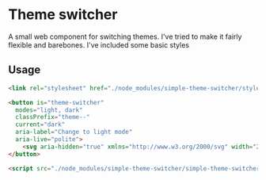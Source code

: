 # Theme switcher

A small web component for switching themes. I've tried to make it fairly flexible and barebones. I've included some basic styles

## Usage

```HTML
<link rel="stylesheet" href="./node_modules/simple-theme-switcher/styles.css" />

<button is="theme-switcher"
  modes="light, dark"
  classPrefix="theme--"
  current="dark"
  aria-label="Change to light mode"
  aria-live="polite">
    <svg aria-hidden="true" xmlns="http://www.w3.org/2000/svg" width="20" height="20" viewBox="0 0 24 24" fill="none" stroke="#ffffff" stroke-width="2" stroke-linecap="square" stroke-linejoin="round"><circle cx="12" cy="12" r="5"/><path d="M12 1v2M12 21v2M4.2 4.2l1.4 1.4M18.4 18.4l1.4 1.4M1 12h2M21 12h2M4.2 19.8l1.4-1.4M18.4 5.6l1.4-1.4"/></svg>
</button>

<script src="./node_modules/simple-theme-switcher/simple-theme-switcher.js"></script>
```
